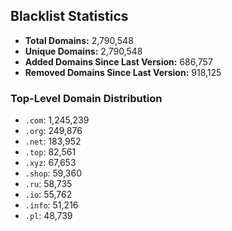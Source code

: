 ## Blacklist Statistics

- **Total Domains:** 2,790,548
- **Unique Domains:** 2,790,548
- **Added Domains Since Last Version:** 686,757
- **Removed Domains Since Last Version:** 918,125

### Top-Level Domain Distribution

-  `.com`: 1,245,239
-  `.org`: 249,876
-  `.net`: 183,952
-  `.top`: 82,561
-  `.xyz`: 67,653
-  `.shop`: 59,360
-  `.ru`: 58,735
-  `.io`: 55,762
-  `.info`: 51,216
-  `.pl`: 48,739
